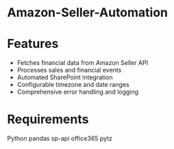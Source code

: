 # Amazon-Seller-Automation

# Features
- Fetches financial data from Amazon Seller API
- Processes sales and financial events
- Automated SharePoint integration
- Configurable timezone and date ranges
- Comprehensive error handling and logging

# Requirements

Python 
pandas
sp-api
office365
pytz

